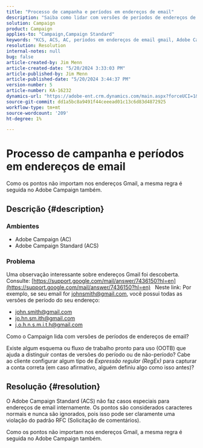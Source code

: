 ```yaml
---
title: "Processo de campanha e períodos em endereços de email"
description: "Saiba como lidar com versões de períodos de endereços de email no Adobe Campaign Standard."
solution: Campaign
product: Campaign
applies-to: "Campaign,Campaign Standard"
keywords: "KCS, ACS, AC, períodos em endereços de email gmail, Adobe Campaign Standard, Adobe Campaign, Perguntas frequentes"
resolution: Resolution
internal-notes: null
bug: false
article-created-by: Jim Menn
article-created-date: "5/20/2024 3:33:03 PM"
article-published-by: Jim Menn
article-published-date: "5/20/2024 3:44:37 PM"
version-number: 5
article-number: KA-16232
dynamics-url: "https://adobe-ent.crm.dynamics.com/main.aspx?forceUCI=1&pagetype=entityrecord&etn=knowledgearticle&id=5ff0d63d-be16-ef11-9f8a-6045bd006268"
source-git-commit: dd1a5bc8a9491f44ceeead01c13c6d83d4872925
workflow-type: tm+mt
source-wordcount: '209'
ht-degree: 1%

---
```


# Processo de campanha e períodos em endereços de email


Como os pontos não importam nos endereços Gmail, a mesma regra é seguida no Adobe Campaign também.

## Descrição {#description}


### <b>Ambientes</b>

- Adobe Campaign (AC)
- Adobe Campaign Standard (ACS)




### <b>Problema</b>

Uma observação interessante sobre endereços Gmail foi descoberta. Consulte: [https://support.google.com/mail/answer/7436150?hl=en](https://support.google.com/mail/answer/7436150?hl=en)
 
Neste link: Por exemplo, se seu email for [johnsmith@gmail.com](mailto:johnsmith@gmail.com), você possui todas as versões de período do seu endereço:

- [john.smith@gmail.com](mailto:john.smith@gmail.com)
- [jo.hn.sm.ith@gmail.com](mailto:jo.hn.sm.ith@gmail.com)
- [j.o.h.n.s.m.i.t.h@gmail.com](mailto:j.o.h.n.s.m.i.t.h@gmail.com)


Como o Campaign lida com versões de períodos de endereços de email?

Existe algum esquema ou fluxo de trabalho pronto para uso (OOTB) que ajuda a distinguir contas de versões do período ou de não-período? Cabe ao cliente configurar algum tipo de *Expressão regular (RegEx)* para capturar a conta correta (em caso afirmativo, alguém definiu algo como isso antes)?


## Resolução {#resolution}


O Adobe Campaign Standard (ACS) não faz casos especiais para endereços de email internamente. Os pontos são considerados caracteres normais e nunca são ignorados, pois isso pode ser claramente uma violação do padrão RFC (Solicitação de comentários).

Como os pontos não importam nos endereços Gmail, a mesma regra é seguida no Adobe Campaign também.
